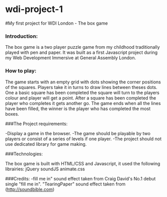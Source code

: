 # wdi-project-1
#My first project for WDI London - The box game

### Introduction:

The box game is a two player puzzle game from my childhood traditionally played with pen and paper. It was built as a first Javascript project during my Web Development Immersive at General Assembly London.


### How to play:

The game starts with an empty grid with dots showing the corner positions of the squares. Players take it in turns to draw lines between theses dots. One a basic square has been completed the square will turn to the players colour and player will get a point. After a square has been completed the player who completes it gets another go. The game ends when all the lines have been filled, the winner is the player who has completed the most boxes.


###The Project requirements:

-Display a game in the browser.
-The game should be playable by two players or consist of a series of levels if one player.
-The project should not use dedicated library for game making.


###Technologies:

The box game is built with HTML/CSS and Javascript, it used the following librairies:
jQuery
soundJS
animate.css


###Credits:
-fill me in" sound effect taken from Craig David's No.1 debut single "fill me in".
"TearingPaper" sound effect taken from (http://soundbible.com)
